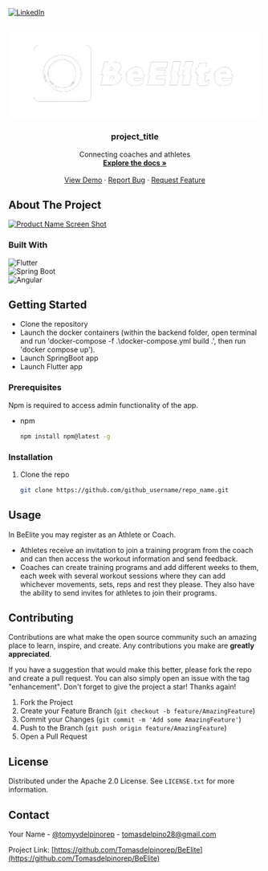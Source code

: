 
[![LinkedIn][linkedin-shield]][linkedin-url]



<!-- PROJECT LOGO -->
<br />
<div align="center">
  <a href="https://github.com/Tomasdelpinorep/BeElite">
    <img src="resources/beEliteLogo%20.png" alt="Logo">
  </a>

<h3 align="center">project_title</h3>

  <p align="center">
   Connecting coaches and athletes
    <br />
    <a href="https://github.com/Tomasdelpinorep/BeElite"><strong>Explore the docs »</strong></a>
    <br />
    <br />
    <a href="https://github.com/Tomasdelpinorep/BeElite">View Demo</a>
    ·
    <a href="https://github.com/Tomasdelpinorep/BeElite/issues">Report Bug</a>
    ·
    <a href="https://github.com/Tomasdelpinorep/BeElite/issues">Request Feature</a>
  </p>
</div>




<!-- ABOUT THE PROJECT -->
## About The Project

[![Product Name Screen Shot][product-screenshot]](https://example.com)

### Built With
![Flutter](https://img.shields.io/badge/-Flutter-blue?logo=flutter) <br>
![Spring Boot](https://img.shields.io/badge/Spring_Boot-6DB33F?logo=spring&logoColor=white) <br>
![Angular](https://img.shields.io/badge/Angular-DD0031?logo=angular&logoColor=white)



<!-- GETTING STARTED -->
## Getting Started

* Clone the repository
* Launch the docker containers (within the backend folder, open terminal and run 'docker-compose -f .\docker-compose.yml build .', then run 'docker compose up').
* Launch SpringBoot app
* Launch Flutter app

### Prerequisites

Npm is required to access admin functionality of the app.
* npm
  ```sh
  npm install npm@latest -g
  ```

### Installation

1. Clone the repo
   ```sh
   git clone https://github.com/github_username/repo_name.git
   ```

<!-- USAGE EXAMPLES -->
## Usage
In BeElite you may register as an Athlete or Coach. 

* Athletes receive an invitation to join a training program from the coach and can then access the workout information and send feedback.
* Coaches can create training programs and add different weeks to them, each week with several workout sessions where they can add whichever movements, sets, reps and rest they please. They also have the ability to send invites for athletes to join their programs.



<!-- CONTRIBUTING -->
## Contributing

Contributions are what make the open source community such an amazing place to learn, inspire, and create. Any contributions you make are **greatly appreciated**.

If you have a suggestion that would make this better, please fork the repo and create a pull request. You can also simply open an issue with the tag "enhancement".
Don't forget to give the project a star! Thanks again!

1. Fork the Project
2. Create your Feature Branch (`git checkout -b feature/AmazingFeature`)
3. Commit your Changes (`git commit -m 'Add some AmazingFeature'`)
4. Push to the Branch (`git push origin feature/AmazingFeature`)
5. Open a Pull Request

<!-- LICENSE -->
## License

Distributed under the Apache 2.0 License. See `LICENSE.txt` for more information.


<!-- CONTACT -->
## Contact

Your Name - [@tomyydelpinorep](https://twitter.com/tomyydelpinorep) - tomasdelpino28@gmail.com

Project Link: [https://github.com/Tomasdelpinorep/BeElite](https://github.com/Tomasdelpinorep/BeElite)




<!-- MARKDOWN LINKS & IMAGES -->
<!-- https://www.markdownguide.org/basic-syntax/#reference-style-links -->
[contributors-shield]: https://img.shields.io/github/contributors/github_username/repo_name.svg?style=for-the-badge
[contributors-url]: https://github.com/github_username/repo_name/graphs/contributors
[forks-shield]: https://img.shields.io/github/forks/github_username/repo_name.svg?style=for-the-badge
[forks-url]: https://github.com/github_username/repo_name/network/members
[stars-shield]: https://img.shields.io/github/stars/github_username/repo_name.svg?style=for-the-badge
[stars-url]: https://github.com/github_username/repo_name/stargazers
[issues-shield]: https://img.shields.io/github/issues/github_username/repo_name.svg?style=for-the-badge
[issues-url]: https://github.com/github_username/repo_name/issues
[license-shield]: https://img.shields.io/github/license/github_username/repo_name.svg?style=for-the-badge
[license-url]: https://github.com/github_username/repo_name/blob/master/LICENSE.txt
[linkedin-shield]: https://img.shields.io/badge/-LinkedIn-black.svg?style=for-the-badge&logo=linkedin&colorB=555
[linkedin-url]: https://es.linkedin.com/in/tomas-del-pino
[product-screenshot]: images/screenshot.png
[Next.js]: https://img.shields.io/badge/next.js-000000?style=for-the-badge&logo=nextdotjs&logoColor=white
[Next-url]: https://nextjs.org/
[React.js]: https://img.shields.io/badge/React-20232A?style=for-the-badge&logo=react&logoColor=61DAFB
[React-url]: https://reactjs.org/
[Vue.js]: https://img.shields.io/badge/Vue.js-35495E?style=for-the-badge&logo=vuedotjs&logoColor=4FC08D
[Vue-url]: https://vuejs.org/
[Angular.io]: https://img.shields.io/badge/Angular-DD0031?style=for-the-badge&logo=angular&logoColor=white
[Angular-url]: https://angular.io/
[Svelte.dev]: https://img.shields.io/badge/Svelte-4A4A55?style=for-the-badge&logo=svelte&logoColor=FF3E00
[Svelte-url]: https://svelte.dev/
[Laravel.com]: https://img.shields.io/badge/Laravel-FF2D20?style=for-the-badge&logo=laravel&logoColor=white
[Laravel-url]: https://laravel.com
[Bootstrap.com]: https://img.shields.io/badge/Bootstrap-563D7C?style=for-the-badge&logo=bootstrap&logoColor=white
[Bootstrap-url]: https://getbootstrap.com
[JQuery.com]: https://img.shields.io/badge/jQuery-0769AD?style=for-the-badge&logo=jquery&logoColor=white
[JQuery-url]: https://jquery.com 
